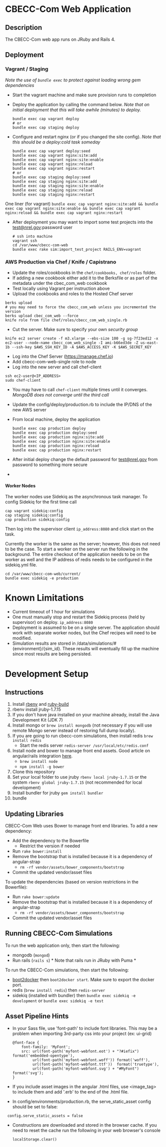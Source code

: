 # CBECC-Com Web Application

## Description

The CBECC-Com web app runs on JRuby and Rails 4.

## Deployment

### Vagrant / Staging

*Note the use of `bundle exec` to protect against loading wrong gem dependencies*

* Start the vagrant machine and make sure provision runs to completion
* Deploy the application by calling the command below. *Note that on initial deployment that this will take awhile (minutes) to deploy.*

  ```
  bundle exec cap vagrant deploy
  # or
  bundle exec cap staging deploy
  ```

* Configure and restart nginx (or if you changed the site config). *Note that this should be a deploy:cold task someday*

  ```
  bundle exec cap vagrant deploy:seed
  bundle exec cap vagrant nginx:site:add
  bundle exec cap vagrant nginx:site:enable
  bundle exec cap vagrant nginx:reload
  bundle exec cap vagrant nginx:restart
  # or
  bundle exec cap staging deploy:seed
  bundle exec cap staging nginx:site:add
  bundle exec cap staging nginx:site:enable
  bundle exec cap staging nginx:reload
  bundle exec cap staging nginx:restart
  ```

One liner (for vagrant)
  `bundle exec cap vagrant nginx:site:add && bundle exec cap vagrant nginx:site:enable && bundle exec cap vagrant nginx:reload && bundle exec cap vagrant nginx:restart`

* After deployment you may want to import some test projects into the test@nrel.gov:password user

    ```
    # ssh into machine
    vagrant ssh
    cd /var/www/cbecc-com-web
    bundle exec rake sim:import_test_project RAILS_ENV=vagrant
    ```

### AWS Production via Chef / Knife / Capistrano

* Update the roles/cookbooks in the `chef/cookbooks, chef/roles` folder.
* If adding a new cookbook either add it to the Berksfile or as part of the metadata under the cbec_com_web cookbook
* Test locally using Vagrant per instruction above
* Upload the cookbooks and roles to the Hosted Chef server

```
berks upload
# you may need to force the cbecc_com_web unless you incremented the version
berks upload cbec_com_web --force
knife role from file chef/roles/cbecc_com_web_single.rb
 ```

* Cut the server. Make sure to specify your own *security group*

```
knife ec2 server create -f m3.xlarge --ebs-size 100 -g sg-7f23ed12 -x ec2-user --node-name cbecc_com_web_single -I ami-b66ed3de -Z us-east-1b --ssh-key $AWS_SSH_KEY_ID -A $AWS_ACCESS_KEY -K $AWS_SECRET_KEY
```

* Log into the Chef Server (https://manage.chef.io)
* Add cbecc-com-web-single role to node
* Log into the new server and call chef-client

```
ssh ec2-user@<IP_ADDRESS>
sudo chef-client
```

* You may have to call `chef-client` multiple times until it converges. *MongoDB does not converge until the third call*
* Update the config/deploy/production.rb to include the IP/DNS of the new AWS server
* From local machine, deploy the application

  ```
  bundle exec cap production deploy
  bundle exec cap production deploy:seed
  bundle exec cap production nginx:site:add
  bundle exec cap production nginx:site:enable
  bundle exec cap production nginx:reload
  bundle exec cap production nginx:restart
  ```

* After initial deploy change the default password for test@nrel.gov from password to something more secure
*

#### Worker Nodes

The worker nodes use Sidekiq as the asynchronous task manager. To config Sidekiq for the first time call

 ```
 cap vagrant sidekiq:config
 cap staging sidekiq:config
 cap production sidekiq:config
 ```

Then log into the supervisor client `ip_address:8080` and click start on the task.

Currently the worker is the same as the server; however, this does not need to be the case. To start a worker on the server run the following in the background. The entire checkout of the application needs to be on the worker as well and the IP address of redis needs to be configured in the sidekiq.yml file.

```
cd /var/www/cbecc-com-web/current/
bundle exec sidekiq -e production
```

# Known Limitations

* Current timeout of 1 hour for simulations
* One must manually stop and restart the Sidekiq process (held by supervisor) on deploy. `ip_address:8080`
* Deployment is assumed to be on a single server. The application should work with separate worker nodes, but the Chef recipes will need to be modified.
* Simulation results are stored in /data/simulations/#{environment}/{sim_id}. These results will eventually fill up the machine since most results are being persisted.

# Development Setup

## Instructions

1. Install [rbenv](https://github.com/sstephenson/rbenv) and [ruby-build](https://github.com/sstephenson/ruby-build)
1. rbenv install jruby-1.7.15
1. If you don't have java installed on your machine already, install the Java Development Kit (JDK 7)
1. Install mongo or `brew install mongodb` (not necessary if you will use remote Mongo server instead of restoring full dump locally).
1. If you are going to run cbecc-com simulations, then install redis `brew install redis`
    * Start the redis server `redis-server /usr/local/etc/redis.conf`
1. Install node and bower to manage front end assets. Good article on angular/rails integration [here](http://angular-rails.com/bootstrap.html#an-empty-rails-app).
    * `brew install node`
    * `npm install -g bower`
1. Clone this repository
1. Set your local folder to use jruby `rbenv local jruby-1.7.15` or the system `rbenv global jruby-1.7.15` (not recommended for local development)
1. Install bundler for jruby `gem install bundler`
1. bundle

## Updating Libraries

CBECC-Com Web uses Bower to manage front end libraries. To add a new dependency:

* Add the dependency to the Bowerfile
    * Restrict the version if needed
* Run `rake bower:install`
* Remove the bootstrap that is installed because it is a dependency of angular-strap
    * `rm -rf vendor/assets/bower_components/bootstrap`
* Commit the updated vendor/asset files

To update the dependencies (based on version restrictions in the Bowerfile):

* Run `rake bower:update`
* Remove the bootstrap that is installed because it is a dependency of angular-strap
    * `rm -rf vendor/assets/bower_components/bootstrap`
* Commit the updated vendor/asset files

## Running CBECC-Com Simulations

To run the web application only, then start the following:
* mongodb (`mongod`)
* Run rails (`rails s`) * Note that rails run in JRuby with Puma *

To run the CBECC-Com simulations, then start the following:

* [boot2docker](https://github.com/boot2docker/boot2docker) then `boot2docker start`. Make sure to export the docker port.
* redis (`brew install redis`) then `redis-server`
* sidekiq (installed with bundler) then `bundle exec sidekiq -e development` or `bundle exec sidekiq -e test`

## Asset Pipeline Hints

* In your Sass file, use 'font-path' to include font libraries.  This may be a problem when importing 3rd-party css into your project (ex: ui-grid)

  ```
  @font-face {
      font-family: 'MyFont';
      src: url(font-path('myfont-webfont.eot') + "?#iefix") format('embedded-opentype'),
           url(font-path('myfont-webfont.woff')) format('woff'),
           url(font-path('myfont-webfont.ttf'))  format('truetype'),
           url(font-path('myfont-webfont.svg') + "#MyFont") format('svg');
  }
  ```

* If you include asset images in the angular .html files, use <image_tag> to include them and add '.erb' to the end of the .html file.

* In config/environments/production.rb, the serve_static_asset config should be set to false:

 ```
  config.serve_static_assets = false
  ```

* Constructions are downloaded and stored in the browser cache. If you need to reset the cache run the following in your web browser's console


    ```
    localStorage.clear()
    ```


